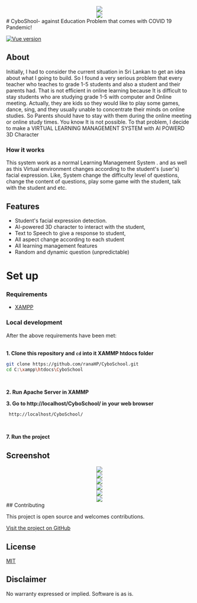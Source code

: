 
<center>
<img src="https://github.com/ranaHP/CyboSchool/blob/main/img/Screenshot%20(52).png?raw=true">
</center>

<center>
<img src="https://github.com/ranaHP/CyboSchool/blob/main/img/Screenshot%20(48).png?raw=true">
</center>
# CyboShool- against Education Problem that comes with COVID 19 Pandemic!

[![Vue version](https://img.shields.io/badge/Licence-MIT-orange)]()

## About

Initially, I had to consider the current situation in Sri Lankan to get an idea about what I going to build. So I found a very serious problem that every teacher who teaches to grade 1-5 students and also a student and their parents had. That is not efficient in online learning because It is difficult to stay students who are studying grade 1-5  with computer and Online meeting. Actually, they are kids so they would like to play some games, dance, sing, and they usually unable to concentrate their minds on online studies. So Parents should have to stay with them during the online meeting or online study times. You know It is not possible. To that problem, I decide to make a VIRTUAL LEARNING MANAGEMENT SYSTEM with AI POWERD 3D Character 

### How it works

This system work as a normal Learning Management System . and as well as this Virtual environment changes according to the student's (user's) facial expression. Like, System change the difficulty level of questions, change the content of questions, play some game with the student, talk with the student and etc.

## Features

- Student's facial expression detection.
- AI-powered 3D character to interact with the student,
- Text to Speech to give a response to student,
- All aspect change according to each student 
- All learning management features
- Random and dynamic question (unpredictable)

# Set up


### Requirements

- [XAMPP](https://www.apachefriends.org/download.html)



### Local development

After the above requirements have been met: 
<br><br>

<b>1. Clone this repository and `cd` into it XAMMP htdocs folder</b>

```bash
git clone https://github.com/ranaHP/CyboSchool.git
cd C:\xampp\htdocs\CyboSchool
```
<br>

<b>2. Run Apache  Server in XAMMP </b>
<br>

<b>3. Go to http://localhost/CyboSchool/ in your web browser </b>

```
 http://localhost/CyboSchool/
```
<br>

<b>7. Run the project </b>


## Screenshot
 <center>
<img src="https://github.com/ranaHP/CyboSchool/blob/main/img/Screenshot%20(53).png?raw=true">
</center>
<center>
<img src="https://github.com/ranaHP/CyboSchool/blob/main/img/Screenshot%20(54).png?raw=true">
</center>
<center>
<img src="https://github.com/ranaHP/CyboSchool/blob/main/img/Screenshot%20(55).png?raw=true">
</center>
<center>
<img src="https://github.com/ranaHP/CyboSchool/blob/main/img/Screenshot%20(56).png?raw=true">
</center>
<center>
<img src="https://github.com/ranaHP/CyboSchool/blob/main/img/Screenshot%20(49).png?raw=true">
</center>
<center>
<img src="https://github.com/ranaHP/CyboSchool/blob/main/img/Screenshot%20(50).png?raw=true">
</center>
## Contributing

This project is open source and welcomes contributions. 

[Visit the project on GitHub](https://github.com/ranaHP/CyboSchool)

## License

[MIT](http://www.opensource.org/licenses/mit-license.html)

## Disclaimer

No warranty expressed or implied. Software is as is.
